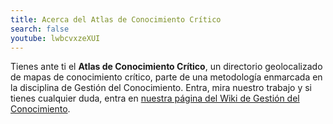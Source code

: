```yaml
---
title: Acerca del Atlas de Conocimiento Crítico
search: false
youtube: lwbcvxzeXUI
---
```


Tienes ante ti el **Atlas de Conocimiento Crítico**, un directorio geolocalizado de mapas de conocimiento crítico, parte de una metodología enmarcada en la disciplina de Gestión del Conocimiento. Entra, mira nuestro trabajo y si tienes cualquier duda, entra en [nuestra página del Wiki de Gestión del Conocimiento](https://ws168.juntadeandalucia.es/wikigestionC/index.php?title=Mapa_de_Conocimiento_Cr%C3%ADtico).
